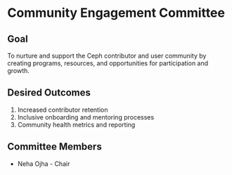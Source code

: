 # Community Engagement Committee

## Goal

To nurture and support the Ceph contributor and user community by creating programs, resources, and opportunities for participation and growth.

## Desired Outcomes

1. Increased contributor retention
2. Inclusive onboarding and mentoring processes
3. Community health metrics and reporting

## Committee Members

* Neha Ojha - Chair
